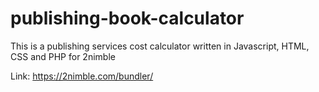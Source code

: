 # publishing-book-calculator
This is a publishing services cost calculator written in Javascript, HTML, CSS and PHP for 2nimble

Link: https://2nimble.com/bundler/


